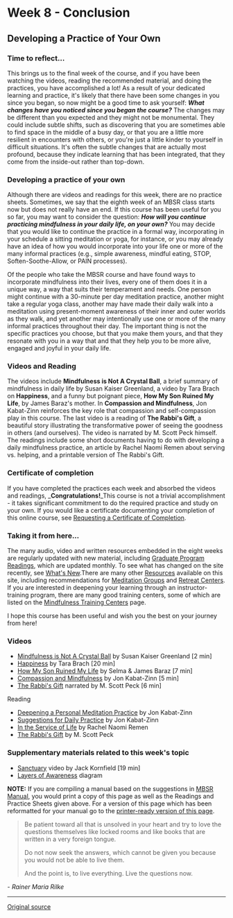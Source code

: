 Week 8 - Conclusion
===================

Developing a Practice of Your Own
---------------------------------

### Time to reflect...  
This brings us to the final week of the course, and if you have been watching the videos, reading the recommended material, and doing the practices, you have accomplished a lot! As a result of your dedicated learning and practice, it's likely that there have been some changes in you since you began, so now might be a good time to ask yourself: _**What changes have you noticed since you began the course?**_ The changes may be different than you expected and they might not be monumental. They could include subtle shifts, such as discovering that you are sometimes able to find space in the middle of a busy day, or that you are a little more resilient in encounters with others, or you're just a little kinder to yourself in difficult situations. It's often the subtle changes that are actually most profound, because they indicate learning that has been integrated, that they come from the inside-out rather than top-down.

### Developing a practice of your own  
Although there are videos and readings for this week, there are no practice sheets. Sometimes, we say that the eighth week of an MBSR class starts now but does not really have an end. If this course has been useful for you so far, you may want to consider the question: _**How will you continue practicing mindfulness in your daily life, on your own?**_ You may decide that you would like to continue the practice in a formal way, incorporating in your schedule a sitting meditation or yoga, for instance, or you may already have an idea of how you would incorporate into your life one or more of the many informal practices (e.g., simple awareness, mindful eating, STOP, Soften-Soothe-Allow, or PAIN processes).

Of the people who take the MBSR course and have found ways to incorporate mindfulness into their lives, every one of them does it in a unique way, a way that suits their temperament and needs. One person might continue with a 30-minute per day meditation practice, another might take a regular yoga class, another may have made their daily walk into a meditation using present-moment awareness of their inner and outer worlds as they walk, and yet another may intentionally use one or more of the many informal practices throughout their day. The important thing is not the specific practices you choose, but that you make them yours, and that they resonate with you in a way that and that they help you to be more alive, engaged and joyful in your daily life.

### Videos and Reading  
The videos include **Mindfulness is Not A Crystal Ball**, a brief summary of mindfulness in daily life by Susan Kaiser Greenland, a video by Tara Brach on **Happiness**, and a funny but poignant piece, **How My Son Ruined My Life**, by James Baraz's mother. In **Compassion and Mindfulness**, Jon Kabat-Zinn reinforces the key role that compassion and self-compassion play in this course. The last video is a reading of **The Rabbi's Gift**, a beautiful story illustrating the transformative power of seeing the goodness in others (and ourselves). The video is narrated by M. Scott Peck himself. The readings include some short documents having to do with developing a daily mindfulness practice, an article by Rachel Naomi Remen about serving vs. helping, and a printable version of The Rabbi's Gift.

### Certificate of completion  
If you have completed the practices each week and absorbed the videos and readings, _**Congratulations!**_This course is not a trivial accomplishment - it takes significant commitment to do the required practice and study on your own. If you would like a certificate documenting your completion of this online course, see [Requesting a Certificate of Completion][26].

### Taking it from here...  
The many audio, video and written resources embedded in the eight weeks are regularly updated with new material, including [Graduate Program Readings][8], which are updated monthly. To see what has changed on the site recently, see [What's New][12].There are many other [Resources][39] available on this site, including recommendations for [Meditation Groups][40] and [Retreat Centers][41]. If you are interested in deepening your learning through an instructor-training program, there are many good training centers, some of which are listed on the [Mindfulness Training Centers][42] page.

I hope this course has been useful and wish you the best on your journey from here!

### Videos  
* [Mindfulness is Not A Crystal Ball][43] by Susan Kaiser Greenland [2 min]  
* [Happiness][44] by Tara Brach [20 min]  
* [How My Son Ruined My Life][45] by Selma &amp; James Baraz [7 min]  
* [Compassion and Mindfulness][46] by Jon Kabat-Zinn [5 min]  
* [The Rabbi's Gift][47] narrated by M. Scott Peck [6 min]  

Reading  
* [Deepening a Personal Meditation Practice][48] by Jon Kabat-Zinn  
* [Suggestions for Daily Practice][49] by Jon Kabat-Zinn  
* [In the Service of Life][50] by Rachel Naomi Remen  
* [The Rabbi's Gift][51] by M. Scott Peck  

### Supplementary materials related to this week's topic  
* [Sanctuary][52] video by Jack Kornfield [19 min]  
* [Layers of Awareness][53] diagram  

**NOTE:** If you are compiling a manual based on the suggestions in [MBSR Manual][16], you would print a copy of this page as well as the Readings and Practice Sheets given above. For a version of this page which has been reformatted for your manual go to the [printer-ready version of this page][54].

>Be patient toward all that is unsolved in your heart and try to love the questions themselves like locked rooms and like books that are written in a very foreign tongue.  
> 
>Do not now seek the answers, which cannot be given you because you would not be able to live them.  
> 
>And the point is, to live everything. Live the questions now.  
  
\- _Rainer Maria Rilke_

[1]: http://palousemindfulness.com/art/docbox-translate-flip.jpg
[2]: http://palousemindfulness.com/art/clouds1_middle_570x22.jpg
[3]: http://palousemindfulness.com/art/logo-youtube_22.gif
[4]: http://palousemindfulness.com/art/logo-facebook_22.gif
[5]: http://palousemindfulness.com/art/clouds2_title_950x115.jpg
[6]: index.html
[7]: testimonials/index.html
[8]: graduates.html
[9]: resources.html
[10]: contact.html
[11]: quotes.html
[12]: whats-new.html
[13]: selfguidedMBSR_ataglance.html
[14]: selfguidedMBSR_week0.html
[15]: selfguidedMBSR_gettingstarted.html
[16]: selfguidedMBSR_manual.html
[17]: selfguidedMBSR_week1.html
[18]: selfguidedMBSR_week2.html
[19]: selfguidedMBSR_week3.html
[20]: selfguidedMBSR_week4.html
[21]: selfguidedMBSR_week5.html
[22]: selfguidedMBSR_week5b.html
[23]: selfguidedMBSR_week6.html
[24]: selfguidedMBSR_week7.html
[25]: selfguidedMBSR_week8.html
[26]: selfguidedMBSR_certificate.html
[27]: guidedmeditations.html
[28]: meditations/bodyscan.html
[29]: meditations/sittingmeditation.html
[30]: meditations/yoga1.html
[31]: meditations/yoga2.html
[32]: meditations/soften-soothe-allow.html
[33]: meditations/RAIN.html
[34]: meditations/mountain.html
[35]: meditations/lake.html
[36]: meditations/lovingkindness.html
[37]: meditations/silent30min.html
[38]: http://palousemindfulness.com/art/_certificate-of-completion_online_170.jpg
[39]: http://palousemindfulness.com/resources.html
[40]: http://palousemindfulness.com/resources_groups.html
[41]: resources_retreats.html
[42]: http://palousemindfulness.com/resources_training.html
[43]: https://www.youtube.com/watch?v=kRd19hFrR0c&amp;list=PLbiVpU59JkVYwWcoOV-Bx6ieMKpMlbBb0&amp;index=1
[44]: https://www.youtube.com/watch?v=igGoRkOFbwM&amp;list=PLbiVpU59JkVYwWcoOV-Bx6ieMKpMlbBb0&amp;index=3
[45]: https://www.youtube.com/watch?v=ojF-o_eWp-o&amp;index=2&amp;list=PLbiVpU59JkVYwWcoOV-Bx6ieMKpMlbBb0
[46]: https://www.youtube.com/watch?v=3py0z6LlJ3w&amp;index=4&amp;list=PLbiVpU59JkVYwWcoOV-Bx6ieMKpMlbBb0
[47]: https://www.youtube.com/watch?v=3z1pIrV2F6c&amp;list=PLbiVpU59JkVYwWcoOV-Bx6ieMKpMlbBb0&amp;index=5
[48]: docs/jkz_deepening.pdf
[49]: docs/jkz_suggestions.pdf
[50]: docs/remen-service.pdf
[51]: docs/RabbisGift.pdf
[52]: https://www.youtube.com/watch?v=ZODoQgx8fMk
[53]: docs/layers.pdf
[54]: docs/manualMBSRweek8.pdf
[55]: http://palousemindfulness.com/art/will_waterfrogs_170.jpg
[56]: quotes.html#selfguidedMBSR_week8 "more quotes"
  
______________________________

[Original source](http://palousemindfulness.com/selfguidedMBSR_week8.html "Permalink to MBSR week 8")
